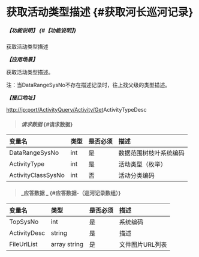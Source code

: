 # 获取活动类型描述 {#获取河长巡河记录}

##### _【功能说明】_ {#【功能说明】}

获取活动类型描述

_**【应用场景】**_

获取活动类型描述。

注：当DataRangeSysNo不存在描述记录时，往上找父级的类型描述。

_**【接口地址】**_

[http://ip:port/ActivityQuery/Activity/Get](http://ip:port/HMQuery/PatrolRiver/GetPatrolRivers)ActivityTypeDesc

> #### _请求数据_ {#请求数据}

| 变量名 | 类型 | 是否必须 | 描述 |
| :--- | :--- | :--- | :--- |
| DataRangeSysNo | int | 是 | 数据范围树枝叶系统编码 |
| ActivityType | int | 是 | 活动类型（枚举） |
| ActivityClassSysNo | int | 否 | 活动分类编码 |

> #### _应答数据 _ {#应答数据-（巡河记录数组）}

| 变量名 | 类型 | 是否必须 | 描述 |
| :--- | :--- | :--- | :--- |
| TopSysNo | int | 是 | 系统编码 |
| ActivityDesc | string | 是 | 描述 |
| FileUrlList | array string | 是 | 文件图片URL列表 |



